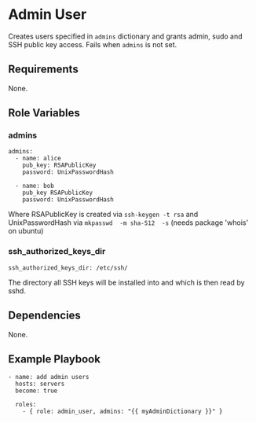 Admin User
=========                                                                                                                                      
Creates users specified in `admins` dictionary and grants admin, sudo and SSH public key access.
Fails when `admins` is not set.                      

Requirements                                            
------------
None.                                                              

Role Variables
--------------
### admins
```
admins:
  - name: alice
    pub_key: RSAPublicKey
    password: UnixPasswordHash

  - name: bob
    pub_key RSAPublicKey
    password: UnixPasswordHash
```
Where RSAPublicKey is created via ```ssh-keygen -t rsa```
and UnixPasswordHash via ```mkpasswd  -m sha-512  -s``` (needs package 'whois' on ubuntu)                    

### ssh_authorized_keys_dir
```
ssh_authorized_keys_dir: /etc/ssh/
```
The directory all SSH keys will be installed into and which is then read by sshd.

Dependencies
------------                                                               
None.

Example Playbook
----------------
```
- name: add admin users
  hosts: servers
  become: true

  roles:
    - { role: admin_user, admins: "{{ myAdminDictionary }}" }
```
